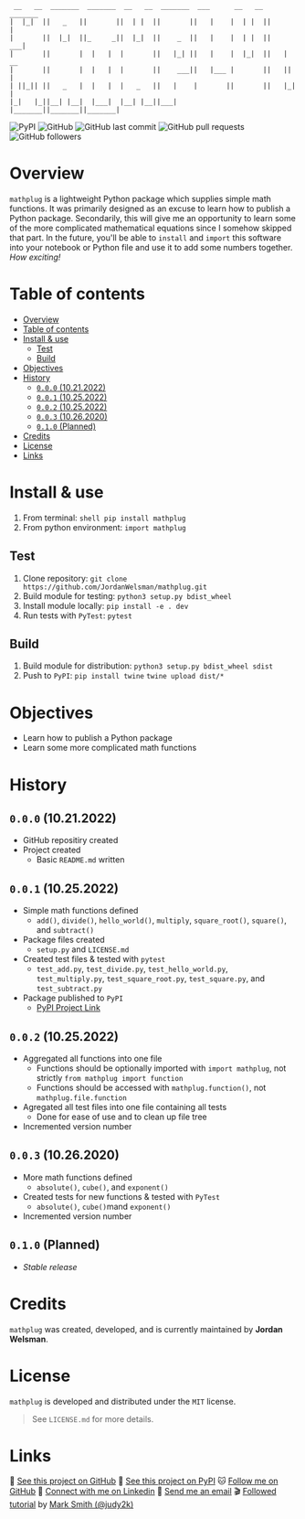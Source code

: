 ```ascii
 __   __  _______  _______  __   __  _______  ___      __   __  _______ 
|  |_|  ||   _   ||       ||  | |  ||       ||   |    |  | |  ||       |
|       ||  |_|  ||_     _||  |_|  ||    _  ||   |    |  | |  ||    ___|
|       ||       |  |   |  |       ||   |_| ||   |    |  |_|  ||   | __ 
|       ||       |  |   |  |       ||    ___||   |___ |       ||   ||  |
| ||_|| ||   _   |  |   |  |   _   ||   |    |       ||       ||   |_| |
|_|   |_||__| |__|  |___|  |__| |__||___|    |_______||_______||_______|
```

![PyPI](https://img.shields.io/pypi/v/mathplug)
![GitHub](https://img.shields.io/github/license/JordanWelsman/mathplug)
![GitHub last commit](https://img.shields.io/github/last-commit/JordanWelsman/mathplug)
![GitHub pull requests](https://img.shields.io/github/issues-pr/JordanWelsman/mathplug)
![GitHub followers](https://img.shields.io/github/followers/JordanWelsman?style=social)

# Overview

 `mathplug` is a lightweight Python package which supplies simple math functions. It was primarily designed as an excuse to learn how to publish a Python package. Secondarily, this will give me an opportunity to learn some of the more complicated mathematical equations since I somehow skipped that part. In the future, you'll be able to `install` and `import` this software into your notebook or Python file and use it to add some numbers together. _How exciting!_

# Table of contents

- [Overview](#overview)
- [Table of contents](#table-of-contents)
- [Install & use](#install--use)
  - [Test](#test)
  - [Build](#build)
- [Objectives](#objectives)
- [History](#history)
  - [`0.0.0` (10.21.2022)](#000-10212022)
  - [`0.0.1` (10.25.2022)](#001-10252022)
  - [`0.0.2` (10.25.2022)](#002-10252022)
  - [`0.0.3` (10.26.2020)](#003-10262020)
  - [`0.1.0` (Planned)](#010-planned)
- [Credits](#credits)
- [License](#license)
- [Links](#links)

# Install & use

1. From terminal:
`shell pip install mathplug`
2. From python environment:
`import mathplug`

## Test

1. Clone repository:
`git clone https://github.com/JordanWelsman/mathplug.git`
2. Build module for testing:
`python3 setup.py bdist_wheel`
3. Install module locally:
`pip install -e . dev`
4. Run tests with `PyTest`:
`pytest`

## Build

1. Build module for distribution:
`python3 setup.py bdist_wheel sdist`
2. Push to `PyPI`:
`pip install twine`
`twine upload dist/*`

# Objectives

- Learn how to publish a Python package
- Learn some more complicated math functions

# History

## `0.0.0` (10.21.2022)

- GitHub repositiry created
- Project created
  - Basic `README.md` written

## `0.0.1` (10.25.2022)

- Simple math functions defined
  - `add()`, `divide()`, `hello_world()`, `multiply`, `square_root()`, `square()`, and `subtract()`
- Package files created
  - `setup.py` and `LICENSE.md`
- Created test files & tested with `pytest`
  - `test_add.py`, `test_divide.py`, `test_hello_world.py`, `test_multiply.py`, `test_square_root.py`, `test_square.py`, and `test_subtract.py`
- Package published to `PyPI`
  - [PyPI Project Link](https://pypi.org/project/mathplug/)

## `0.0.2` (10.25.2022)

- Aggregated all functions into one file
  - Functions should be optionally imported with `import mathplug`, not strictly `from mathplug import function`
  - Functions should be accessed with `mathplug.function()`, not `mathplug.file.function`
- Agregated all test files into one file containing all tests
  - Done for ease of use and to clean up file tree
- Incremented version number

## `0.0.3` (10.26.2020)

- More math functions defined
  - `absolute()`, `cube()`, and `exponent()`
- Created tests for new functions & tested with `PyTest`
  - `absolute()`, `cube()`mand `exponent()`
- Incremented version number

## `0.1.0` (Planned)

- _Stable release_

# Credits

`mathplug` was created, developed, and is currently maintained by **Jordan Welsman**.

# License

`mathplug` is developed and distributed under the `MIT` license.
>See `LICENSE.md` for more details.

# Links

:file_folder: [See this project on GitHub](https://github.com/JordanWelsman/mathplug/)
:gift: [See this project on PyPI](https://pypi.org/project/mathplug/)
:cat: [Follow me on GitHub](https://github.com/JordanWelsman/)
:briefcase: [Connect with me on Linkedin](https://linkedin.com/in/JordanWelsman/)
:email: [Send me an email](mailto:jordan.welsman@outlook.com)
:clapper: [Followed tutorial](https://www.youtube.com/watch?v=GIF3LaRqgXo/) by [Mark Smith (@judy2k)](https://twitter.com/judy2k/)